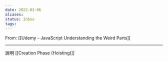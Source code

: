 ```yaml
---
date: 2022-03-06
aliases: 
status: Inbox
tags:
---
```



From: [[Udemy - JavaScript Understanding the Weird Parts]]

---

說明 [[Creation Phase (Hoisting)]]